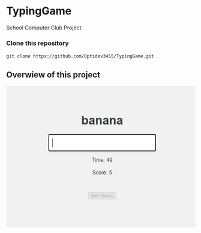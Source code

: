 # TypingGame
School Computer Club Project

### Clone this repository
```
git clone https://github.com/Optidev3455/TypingGame.git
```

## Overwiew of this project
<img src="https://github.com/Optidev3455/TypingGame/blob/main/webpage_sample.png"></img>
